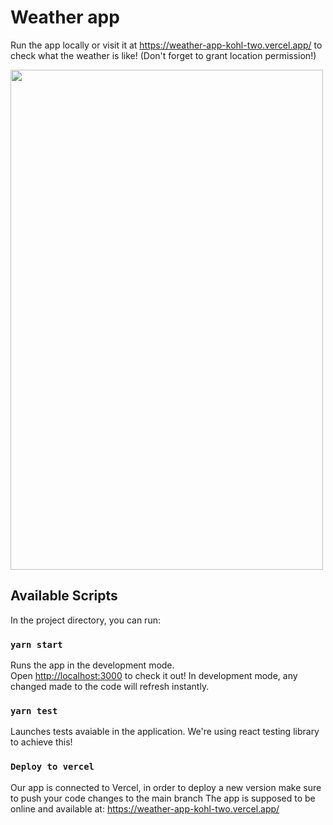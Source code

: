 # Weather app

Run the app locally or visit it at https://weather-app-kohl-two.vercel.app/ to check what the weather is like! (Don't forget to grant location permission!)

<img src="https://firebasestorage.googleapis.com/v0/b/greenapp-9a3e8.appspot.com/o/Capturar.PNG?alt=media&token=be1e028d-15a6-4b27-bb74-6ef2d84b8811" width="500" height="800" />

## Available Scripts

In the project directory, you can run:

### `yarn start`

Runs the app in the development mode.\
Open [http://localhost:3000](http://localhost:3000) to check it out!
In development mode, any changed made to the code will refresh instantly.

### `yarn test`

Launches tests avaiable in the application. We're using react testing library to achieve this!

### `Deploy to vercel`

Our app is connected to Vercel, in order to deploy a new version make sure to push your code changes to the main branch
The app is supposed to be online and available at: https://weather-app-kohl-two.vercel.app/
